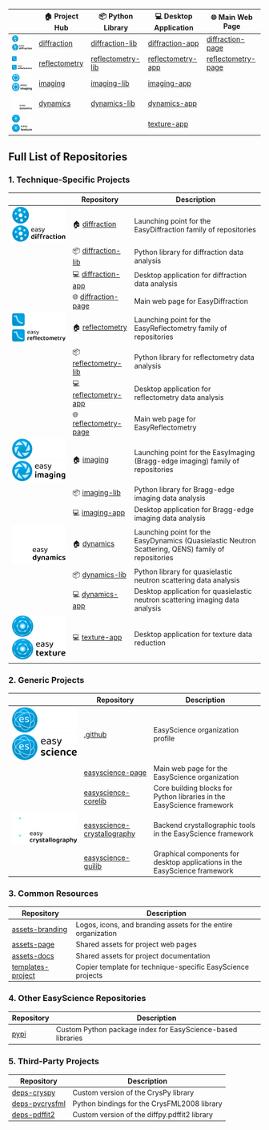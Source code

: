 |                             | 🏠 Project Hub      | 📦 Python Library      | 💻 Desktop Application | 🌐 Main Web Page       |
|-----------------------------|---------------------|------------------------|------------------------|------------------------|
| ![ed-dark]![ed-light]       | [diffraction]       | [diffraction-lib]      | [diffraction-app]      | [diffraction-page]     |
| ![er-dark]![er-light]       | [reflectometry]     | [reflectometry-lib]    | [reflectometry-app]    | [reflectometry-page]   |
| ![ei-dark]![ei-light]       | [imaging]           | [imaging-lib]          | [imaging-app]          |                        |
| ![eq-dark]![eq-light]       | [dynamics]          | [dynamics-lib]         | [dynamics-app]         |                        |
| ![et-dark]![et-light]       |                     |                        | [texture-app]          |                        |

## Full List of Repositories

### 1. Technique-Specific Projects

|                             | Repository              | Description                                                                                         |
|-----------------------------|-------------------------|-----------------------------------------------------------------------------------------------------|
| ![ed-dark]![ed-light]       | 🏠 [diffraction]        | Launching point for the EasyDiffraction family of repositories                                      |
|                             | 📦 [diffraction-lib]    | Python library for diffraction data analysis                                                        |
|                             | 💻 [diffraction-app]    | Desktop application for diffraction data analysis                                                   |
|                             | 🌐 [diffraction-page]   | Main web page for EasyDiffraction                                                                   |
| ![er-dark]![er-light]       | 🏠 [reflectometry]      | Launching point for the EasyReflectometry family of repositories                                    |
|                             | 📦 [reflectometry-lib]  | Python library for reflectometry data analysis                                                      |
|                             | 💻 [reflectometry-app]  | Desktop application for reflectometry data analysis                                                 |
|                             | 🌐 [reflectometry-page] | Main web page for EasyReflectometry                                                                 |
| ![ei-dark]![ei-light]       | 🏠 [imaging]            | Launching point for the EasyImaging (Bragg-edge imaging) family of repositories                     |
|                             | 📦 [imaging-lib]        | Python library for Bragg-edge imaging data analysis                                                 |
|                             | 💻 [imaging-app]        | Desktop application for Bragg-edge imaging data analysis                                            |
| ![eq-dark]![eq-light]       | 🏠 [dynamics]           | Launching point for the EasyDynamics (Quasielastic Neutron Scattering, QENS) family of repositories |
|                             | 📦 [dynamics-lib]       | Python library for quasielastic neutron scattering data analysis                                    |
|                             | 💻 [dynamics-app]       | Desktop application for quasielastic neutron scattering imaging data analysis                       |
| ![et-dark]![et-light]       | 💻 [texture-app]        | Desktop application for texture data reduction                                                      |

### 2. Generic Projects

|                           | Repository                    | Description                                                                |
|---------------------------|-------------------------------|----------------------------------------------------------------------------|
| ![es-dark]![es-light]     | [.github]                     | EasyScience organization profile                                           |
|                           | [easyscience-page]            | Main web page for the EasyScience organization                             |
|                           | [easyscience-corelib]         | Core building blocks for Python libraries in the EasyScience framework     |
| ![escr-dark]![escr-light] | [easyscience-crystallography] | Backend crystallographic tools in the EasyScience framework                |
|                           | [easyscience-guilib]          | Graphical components for desktop applications in the EasyScience framework |

### 3. Common Resources

| Repository          | Description                                                   |
|---------------------|---------------------------------------------------------------|
| [assets-branding]   | Logos, icons, and branding assets for the entire organization |
| [assets-page]       | Shared assets for project web pages                           |
| [assets-docs]       | Shared assets for project documentation                       |
| [templates-project] | Copier template for technique-specific EasyScience projects   |

### 4. Other EasyScience Repositories

| Repository | Description                                                 |
|------------|-------------------------------------------------------------|
| [pypi]     | Custom Python package index for EasyScience-based libraries |

### 5. Third-Party Projects

| Repository       | Description                                  |
|------------------|----------------------------------------------|
| [deps-cryspy]    | Custom version of the CrysPy library         |
| [deps-pycrysfml] | Python bindings for the CrysFML2008 library  |
| [deps-pdffit2]   | Custom version of the diffpy.pdffit2 library |

<!---URLs--->

[ed-dark]: https://raw.githubusercontent.com/EasyScience/BrandingResources/refs/heads/master/EasyDiffraction/logos/ed-logo_102x32_dark.svg#gh-dark-mode-only
[ed-light]: https://raw.githubusercontent.com/EasyScience/BrandingResources/refs/heads/master/EasyDiffraction/logos/ed-logo_102x32_light.svg#gh-light-mode-only
[er-dark]: https://raw.githubusercontent.com/EasyScience/BrandingResources/refs/heads/master/EasyReflectometry/logos/er-logo_120x32_dark.svg#gh-dark-mode-only
[er-light]: https://raw.githubusercontent.com/EasyScience/BrandingResources/refs/heads/master/EasyReflectometry/logos/er-logo_120x32_light.svg#gh-light-mode-only
[ei-dark]: https://raw.githubusercontent.com/EasyScience/BrandingResources/refs/heads/master/EasyImaging/logos/ei-logo_84x32_dark.svg#gh-dark-mode-only
[ei-light]: https://raw.githubusercontent.com/EasyScience/BrandingResources/refs/heads/master/EasyImaging/logos/ei-logo_84x32_light.svg#gh-light-mode-only
[eq-dark]: https://raw.githubusercontent.com/EasyScience/BrandingResources/refs/heads/master/EasyDynamics/logos/eq-logo_93x32_dark.svg#gh-dark-mode-only
[eq-light]: https://raw.githubusercontent.com/EasyScience/BrandingResources/refs/heads/master/EasyDynamics/logos/eq-logo_93x32_light.svg#gh-light-mode-only
[esh-dark]: https://raw.githubusercontent.com/EasyScience/BrandingResources/refs/heads/master/EasyShapes/logos/esh-logo_79x32_dark.svg#gh-dark-mode-only
[esh-light]: https://raw.githubusercontent.com/EasyScience/BrandingResources/refs/heads/master/EasyShapes/logos/esh-logo_79x32_light.svg#gh-light-mode-only
[esh-2-dark]: https://raw.githubusercontent.com/EasyScience/BrandingResources/refs/heads/master/EasyShapes/logos/esh-logo-2_79x32_dark.svg#gh-dark-mode-only
[esh-2-light]: https://raw.githubusercontent.com/EasyScience/BrandingResources/refs/heads/master/EasyShapes/logos/esh-logo-2_79x32_light.svg#gh-light-mode-only
[et-dark]: https://raw.githubusercontent.com/EasyScience/BrandingResources/refs/heads/master/EasyTexture/logos/et-logo_80x32_dark.svg#gh-dark-mode-only
[et-light]: https://raw.githubusercontent.com/EasyScience/BrandingResources/refs/heads/master/EasyTexture/logos/et-logo_80x32_light.svg#gh-light-mode-only

[es-dark]: https://raw.githubusercontent.com/EasyScience/BrandingResources/refs/heads/master/EasyScience/logos/es-logo_81x32_dark.svg#gh-dark-mode-only
[es-light]: https://raw.githubusercontent.com/EasyScience/BrandingResources/refs/heads/master/EasyScience/logos/es-logo_81x32_light.svg#gh-light-mode-only
[esco-dark]: https://raw.githubusercontent.com/EasyScience/BrandingResources/refs/heads/master/EasyDiffraction/logos/ed-logo_102x32_dark.svg#gh-dark-mode-only
[esco-light]: https://raw.githubusercontent.com/EasyScience/BrandingResources/refs/heads/master/EasyDiffraction/logos/ed-logo_102x32_light.svg#gh-light-mode-only
[escr-dark]: https://raw.githubusercontent.com/EasyScience/BrandingResources/refs/heads/master/EasyCrystallography/logos/ecr-logo_132x32_dark.svg#gh-dark-mode-only
[escr-light]: https://raw.githubusercontent.com/EasyScience/BrandingResources/refs/heads/master/EasyCrystallography/logos/ecr-logo_132x32_light.svg#gh-light-mode-only
[esap-dark]: https://raw.githubusercontent.com/EasyScience/BrandingResources/refs/heads/master/EasyDiffraction/logos/ed-logo_102x32_dark.svg#gh-dark-mode-only
[esap-light]: https://raw.githubusercontent.com/EasyScience/BrandingResources/refs/heads/master/EasyDiffraction/logos/ed-logo_102x32_light.svg#gh-light-mode-only

<!---Diffraction--->
[diffraction]: https://github.com/EasyScience/EasyDiffraction
[diffraction-lib]: https://github.com/EasyScience/EasyDiffractionLib
[diffraction-app]: https://github.com/EasyScience/EasyDiffractionApp
[diffraction-page]: https://easyscience.github.io/EasyDiffractionWww
[diffraction-lib-docs]: https://easyscience.github.io/EasyDiffractionLibDocs
[diffraction-app-docs]: https://easyscience.github.io/EasyDiffractionAppDocs

<!---Reflectometry--->
[reflectometry]: https://github.com/EasyScience/EasyReflectometry
[reflectometry-lib]: https://github.com/EasyScience/EasyReflectometryLib
[reflectometry-app]: https://github.com/EasyScience/EasyReflectometryApp
[reflectometry-page]: https://easyscience.github.io/EasyReflectometryWww

<!---Imaging--->
[imaging]: https://github.com/EasyScience/EasyReflectometry
[imaging-lib]: https://github.com/EasyScience/EasyImagingLib
[imaging-app]: https://github.com/EasyScience/EasyImagingApp

<!---QENS/Spectroscopy--->
[dynamics]: https://github.com/EasyScience/EasyQens
[dynamics-lib]: https://github.com/EasyScience/EasyQensLib
[dynamics-app]: https://github.com/EasyScience/EasyQensApp

<!---Shapes/Shapespyer--->
[shapes-app]: https://github.com/easyscience/shapes-app

<!---Texture--->
[texture-app]: https://github.com/EasyScience/EasyTextureApp

<!---Shape--->
[shape-app]: https://github.com/EasyScience/shape-app

<!---Generic projects-->
[.github]: https://github.com/EasyScience/.github
[easyscience-corelib]: https://github.com/EasyScience/EasyScience
[easyscience-guilib]: https://github.com/EasyScience/EasyApp
[easyscience-crystallography]: https://github.com/EasyScience/EasyCrystallography
[easyscience-page]: https://github.com/EasyScience/easyScienceWww

<!---Common resources--->
[assets-branding]: https://github.com/EasyScience/BrandingResources
[assets-page]: https://github.com/EasyScience/EasySite
[assets-docs]: https://github.com/EasyScience/CommonDocsAssets

<!---Other EasyScience repositories--->
[templates-project]: https://github.com/EasyScience/EasyProjectTemplate
[pypi]: https://github.com/EasyScience/pypi

<!---Third-party projects--->
[deps-cryspy]: https://github.com/EasyScience/cryspy
[deps-pycrysfml]: https://github.com/EasyScience/PyCrysFML
[deps-pdffit2]: https://github.com/EasyScience/pdffit2
